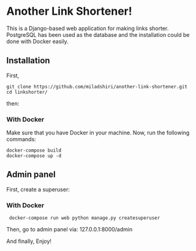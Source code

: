 # Another Link Shortener!
This is a Django-based web application for making links shorter. PostgreSQL has been used as the database and the installation could be done with Docker easily.

## Installation

First, 
```
git clone https://github.com/miladshiri/another-link-shortener.git
cd linkshorter/
```
then:

### With Docker
Make sure that you have Docker in your machine. Now, run the following commands:
```
docker-compose build
docker-compose up -d
```

## Admin panel
First, create a superuser:

### With Docker
```
 docker-compose run web python manage.py createsuperuser
 ```

Then, go to admin panel via: 127.0.0.1:8000/admin 

And finally, Enjoy! 